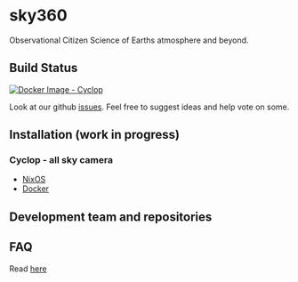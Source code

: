 # sky360
Observational Citizen Science of Earths atmosphere and beyond.

## Build Status
[![Docker Image - Cyclop](https://github.com/Sky360-Repository/sky360/actions/workflows/docker-image-cyclop.yml/badge.svg)](https://github.com/Sky360-Repository/sky360/actions/workflows/docker-image-cyclop.yml)

Look at our github [issues](https://github.com/Sky360-Repository/sky360/issues).
Feel free to suggest ideas and help vote on some. 

## Installation (work in progress)

### Cyclop - all sky camera
- [NixOS](./nixOS)
- [Docker](./docker/cyclop) 

## Development team and repositories

## FAQ

Read [here](./FAQ.md)
